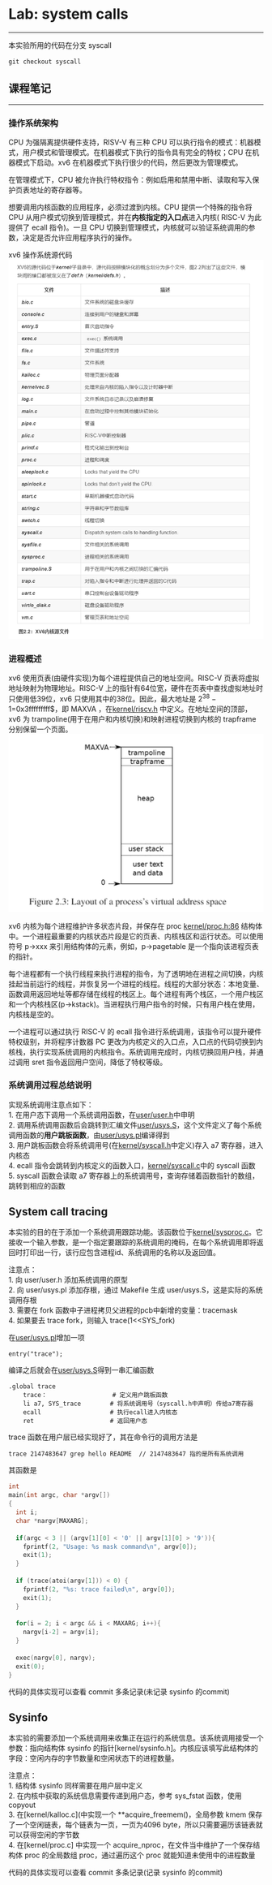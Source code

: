 # Lab: system calls
****
本实验所用的代码在分支 syscall 
```
git checkout syscall
```

## 课程笔记
****
### 操作系统架构
CPU 为强隔离提供硬件支持，RISV-V 有三种 CPU 可以执行指令的模式：机器模式，用户模式和管理模式。在机器模式下执行的指令具有完全的特权；CPU 在机器模式下启动。xv6 在机器模式下执行很少的代码，然后更改为管理模式。

在管理模式下，CPU 被允许执行特权指令：例如启用和禁用中断、读取和写入保护页表地址的寄存器等。

想要调用内核函数的应用程序，必须过渡到内核。CPU 提供一个特殊的指令将 CPU 从用户模式切换到管理模式，并在**内核指定的入口点**进入内核( RISC-V 为此提供了 ecall 指令)。一旦 CPU 切换到管理模式，内核就可以验证系统调用的参数，决定是否允许应用程序执行的操作。

xv6 操作系统源代码
![img2](fig/img2.png)

### 进程概述
xv6 使用页表(由硬件实现)为每个进程提供自己的地址空间。RISC-V 页表将虚拟地址映射为物理地址。RISC-V 上的指针有64位宽，硬件在页表中查找虚拟地址时只使用低39位，xv6 只使用其中的38位。因此，最大地址是 $2^{38}-1$=0x3fffffffff$，即 MAXVA ，在[kernel/riscv.h]() 中定义。在地址空间的顶部，xv6 为 trampoline(用于在用户和内核切换)和映射进程切换到内核的 trapframe 分别保留一个页面。
![img3](fig/img3.png)

xv6 内核为每个进程维护许多状态片段，并保存在 proc [kernel/proc.h:86]() 结构体中。一个进程最重要的内核状态片段是它的页表、内核栈区和运行状态。可以使用符号 p->xxx 来引用结构体的元素，例如，p->pagetable 是一个指向该进程页表的指针。

每个进程都有一个执行线程来执行进程的指令，为了透明地在进程之间切换，内核挂起当前运行的线程，并恢复另一个进程的线程。线程的大部分状态：本地变量、函数调用返回地址等都存储在线程的栈区上。每个进程有两个栈区，一个用户栈区和一个内核栈区(p->kstack)。当进程执行用户指令的时候，只有用户栈在使用，内核栈是空的。

一个进程可以通过执行 RISC-V 的 ecall 指令进行系统调用，该指令可以提升硬件特权级别，并将程序计数器 PC 更改为内核定义的入口点，入口点的代码切换到内核栈，执行实现系统调用的内核指令。系统调用完成时，内核切换回用户栈，并通过调用 sret 指令返回用户空间，降低了特权等级。

### 系统调用过程总结说明
实现系统调用注意点如下：  
	 1. 在用户态下调用一个系统调用函数，在[user/user.h]()中申明  
	 2. 调用系统调用函数后会跳转到汇编文件[user/usys.S]()，这个文件定义了每个系统调用函数的**用户跳板函数**，由[user/usys.pl]()编译得到  
	 3. 用户跳板函数会将系统调用号(在[kernel/syscall.h]()中定义)存入 a7 寄存器，进入内核态  
	 4. ecall 指令会跳转到内核定义的函数入口，[kernel/syscall.c]()中的 syscall 函数  
	 5. syscall 函数会读取 a7 寄存器上的系统调用号，查询存储着函数指针的数组，跳转到相应的函数  

## System call tracing
本实验的目的在于添加一个系统调用跟踪功能。该函数位于[kernel/sysproc.c]()。它接收一个输入参数，是一个指定要跟踪的系统调用的掩码，在每个系统调用即将返回时打印出一行，该行应包含进程id、系统调用的名称以及返回值。

注意点：  
	1. 向 user/user.h 添加系统调用的原型  
	2. 向 user/usys.pl 添加存根，通过 Makefile 生成 user/usys.S，这是实际的系统调用存根  
	3. 需要在 fork 函数中子进程拷贝父进程的pcb中新增的变量：tracemask  
	4. 如果要去 trace fork，则输入 trace(1<<SYS_fork)  

在[user/usys.pl]()增加一项
```
entry("trace");
```
编译之后就会在[user/usys.S]()得到一串汇编函数
```
.global trace
	trace：					# 定义用户跳板函数
	li a7, SYS_trace		# 将系统调用号（syscall.h中声明）传给a7寄存器
	ecall					# 执行ecall进入内核态
	ret						# 返回用户态
```
trace 函数在用户层已经实现好了，其在命令行的调用方法是
```
trace 2147483647 grep hello README  // 2147483647 指的是所有系统调用
```
其函数是
```c
int
main(int argc, char *argv[])
{
  int i;
  char *nargv[MAXARG];

  if(argc < 3 || (argv[1][0] < '0' || argv[1][0] > '9')){
    fprintf(2, "Usage: %s mask command\n", argv[0]);
    exit(1);
  }

  if (trace(atoi(argv[1])) < 0) {
    fprintf(2, "%s: trace failed\n", argv[0]);
    exit(1);
  }
  
  for(i = 2; i < argc && i < MAXARG; i++){
    nargv[i-2] = argv[i];
  }

  exec(nargv[0], nargv);
  exit(0);
}
```
代码的具体实现可以查看 commit 多条记录(未记录 sysinfo 的commit)
## Sysinfo
本实验的需要添加一个系统调用来收集正在运行的系统信息。该系统调用接受一个参数：指向结构体 sysinfo 的指针[kernel/sysinfo.h]。内核应该填写此结构体的字段：空闲内存的字节数量和空闲状态下的进程数量。

注意点：  
	1. 结构体 sysinfo 同样需要在用户层中定义  
	2. 在内核中获取的系统信息需要传递到用户态，参考 sys_fstat 函数，使用 copyout  
	3. 在[kernel/kalloc.c](中实现一个 **acquire_freemem()，全局参数 kmem 保存了一个空闲链表，每个链表为一页，一页为4096 byte，所以只需要遍历该链表就可以获得空闲的字节数  
	4. 在[kernel/proc.c] 中实现一个 acquire_nproc，在文件当中维护了一个保存结构体 proc 的全局数组 proc，通过遍历这个 proc 就能知道未使用中的进程数量  

代码的具体实现可以查看 commit 多条记录(记录 sysinfo 的commit)